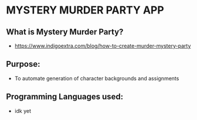 # MYSTERY MURDER PARTY APP

## What is Mystery Murder Party?
* https://www.indigoextra.com/blog/how-to-create-murder-mystery-party

## Purpose:
* To automate generation of character backgrounds and assignments

## Programming Languages used:
* idk yet
